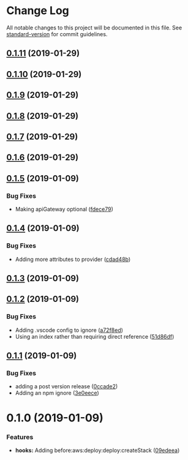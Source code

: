 # Change Log

All notable changes to this project will be documented in this file. See [standard-version](https://github.com/conventional-changelog/standard-version) for commit guidelines.

<a name="0.1.11"></a>
## [0.1.11](https://github.com/XappMedia/serverless-plugin-types/compare/v0.1.10...v0.1.11) (2019-01-29)



<a name="0.1.10"></a>
## [0.1.10](https://github.com/XappMedia/serverless-plugin-types/compare/v0.1.9...v0.1.10) (2019-01-29)



<a name="0.1.9"></a>
## [0.1.9](https://github.com/XappMedia/serverless-plugin-types/compare/v0.1.8...v0.1.9) (2019-01-29)



<a name="0.1.8"></a>
## [0.1.8](https://github.com/XappMedia/serverless-plugin-types/compare/v0.1.7...v0.1.8) (2019-01-29)



<a name="0.1.7"></a>
## [0.1.7](https://github.com/XappMedia/serverless-plugin-types/compare/v0.1.6...v0.1.7) (2019-01-29)



<a name="0.1.6"></a>
## [0.1.6](https://github.com/XappMedia/serverless-plugin-types/compare/v0.1.5...v0.1.6) (2019-01-29)



<a name="0.1.5"></a>
## [0.1.5](https://github.com/XappMedia/serverless-plugin-types/compare/v0.1.4...v0.1.5) (2019-01-09)


### Bug Fixes

* Making apiGateway optional ([fdece79](https://github.com/XappMedia/serverless-plugin-types/commit/fdece79))



<a name="0.1.4"></a>
## [0.1.4](https://github.com/XappMedia/serverless-plugin-types/compare/v0.1.3...v0.1.4) (2019-01-09)


### Bug Fixes

* Adding more attributes to provider ([cdad48b](https://github.com/XappMedia/serverless-plugin-types/commit/cdad48b))



<a name="0.1.3"></a>
## [0.1.3](https://github.com/XappMedia/serverless-plugin-types/compare/v0.1.2...v0.1.3) (2019-01-09)



<a name="0.1.2"></a>
## [0.1.2](https://github.com/XappMedia/serverless-plugin-types/compare/v0.1.1...v0.1.2) (2019-01-09)


### Bug Fixes

* Adding .vscode config to ignore ([a72f8ed](https://github.com/XappMedia/serverless-plugin-types/commit/a72f8ed))
* Using an index rather than requiring direct reference ([51d86df](https://github.com/XappMedia/serverless-plugin-types/commit/51d86df))



<a name="0.1.1"></a>
## [0.1.1](https://github.com/XappMedia/serverless-plugin-types/compare/v0.1.0...v0.1.1) (2019-01-09)


### Bug Fixes

* adding a post version release ([0ccade2](https://github.com/XappMedia/serverless-plugin-types/commit/0ccade2))
* Adding an npm ignore ([3e0eece](https://github.com/XappMedia/serverless-plugin-types/commit/3e0eece))



<a name="0.1.0"></a>
# 0.1.0 (2019-01-09)


### Features

* **hooks:** Adding before:aws:deploy:deploy:createStack ([09edeea](https://github.com/XappMedia/serverless-plugin-types/commit/09edeea))

